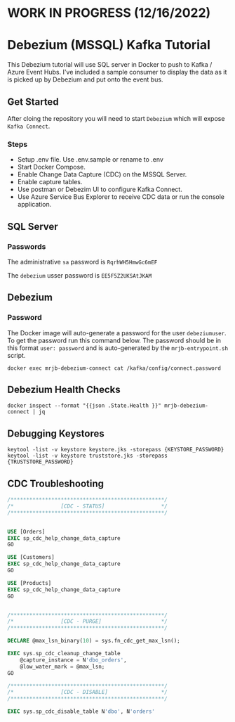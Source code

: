 # WORK IN PROGRESS (12/16/2022)

# Debezium (MSSQL) Kafka Tutorial
This Debezium tutorial will use SQL server in Docker to push to Kafka / Azure Event Hubs. I've included a sample consumer to display the data as it is picked up by Debezium and put onto the event bus.

## Get Started
After cloing the repository you will need to start `Debezium` which will expose `Kafka Connect`.

### Steps
* Setup .env file. Use .env.sample or rename to .env
* Start Docker Compose.
* Enable Change Data Capture (CDC) on the MSSQL Server.
* Enable capture tables.
* Use postman or Debezim UI to configure Kafka Connect.
* Use Azure Service Bus Explorer to receive CDC data or run the console application.

## SQL Server

### Passwords
The administrative `sa` password is `RqrhWH5HmwGc6mEF`   

The `debezium` usser password is `EE5F5Z2UKSAtJKAM`   

## Debezium

### Password
The Docker image will auto-generate a password for the user `debeziumuser`. To get the password run this command below. The password should be in this format `user: password` and is auto-generated by the `mrjb-entrypoint.sh` script.   

`docker exec mrjb-debezium-connect cat /kafka/config/connect.password`    

## Debezium Health Checks
`docker inspect --format "{{json .State.Health }}" mrjb-debezium-connect | jq`   

## Debugging Keystores
`keytool -list -v keystore keystore.jks -storepass {KEYSTORE_PASSWORD}`   
`keytool -list -v keystore truststore.jks -storepass {TRUSTSTORE_PASSWORD}`   

## CDC Troubleshooting

```sql
/*************************************************/
/*               [CDC - STATUS]                  */
/*************************************************/


USE [Orders]
EXEC sp_cdc_help_change_data_capture
GO

USE [Customers]
EXEC sp_cdc_help_change_data_capture
GO

USE [Products]
EXEC sp_cdc_help_change_data_capture
GO


/*************************************************/
/*               [CDC - PURGE]                   */
/*************************************************/

DECLARE @max_lsn_binary(10) = sys.fn_cdc_get_max_lsn();

EXEC sys.sp_cdc_cleanup_change_table
    @capture_instance = N'dbo_orders',
    @low_water_mark = @max_lsn;
GO

/*************************************************/
/*               [CDC - DISABLE]                 */
/*************************************************/

EXEC sys.sp_cdc_disable_table N'dbo', N'orders'

```
